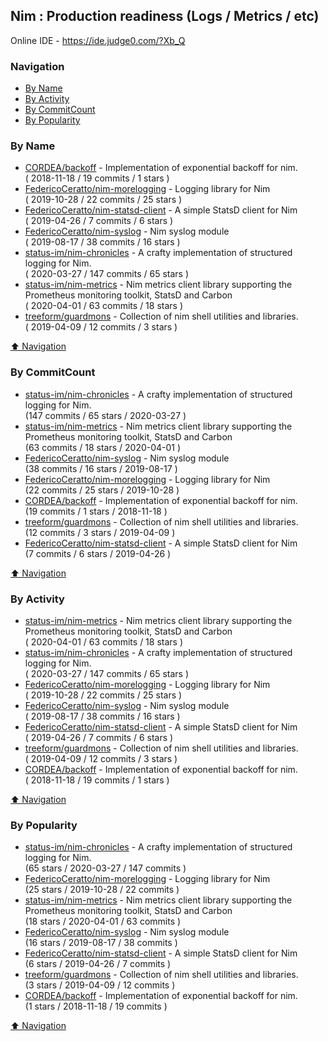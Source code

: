 ## Nim : Production readiness (Logs / Metrics / etc)

Online IDE - https://ide.judge0.com/?Xb_Q

### Navigation

- [By Name](#by-name)
- [By Activity](#by-activity)
- [By CommitCount](#by-commitcount)
- [By Popularity](#by-popularity)

### By Name
<!-- PROJECTS_LIST -->
- [CORDEA/backoff](https://github.com/CORDEA/backoff) - Implementation of exponential backoff for nim. <br/> ( 2018-11-18 / 19 commits / 1 stars )
- [FedericoCeratto/nim-morelogging](https://github.com/FedericoCeratto/nim-morelogging) - Logging library for Nim <br/> ( 2019-10-28 / 22 commits / 25 stars )
- [FedericoCeratto/nim-statsd-client](https://github.com/FedericoCeratto/nim-statsd-client) - A simple StatsD client for Nim <br/> ( 2019-04-26 / 7 commits / 6 stars )
- [FedericoCeratto/nim-syslog](https://github.com/FedericoCeratto/nim-syslog) - Nim syslog module <br/> ( 2019-08-17 / 38 commits / 16 stars )
- [status-im/nim-chronicles](https://github.com/status-im/nim-chronicles) - A crafty implementation of structured logging for Nim. <br/> ( 2020-03-27 / 147 commits / 65 stars )
- [status-im/nim-metrics](https://github.com/status-im/nim-metrics) - Nim metrics client library supporting the Prometheus monitoring toolkit, StatsD and Carbon <br/> ( 2020-04-01 / 63 commits / 18 stars )
- [treeform/guardmons](https://github.com/treeform/guardmons) - Collection of nim shell utilities and libraries. <br/> ( 2019-04-09 / 12 commits / 3 stars )
<!-- /PROJECTS_LIST -->

[⬆ Navigation](#navigation)

### By CommitCount
<!-- COMMITCOUNT_LIST -->
- [status-im/nim-chronicles](https://github.com/status-im/nim-chronicles) - A crafty implementation of structured logging for Nim. <br/> (147 commits / 65 stars / 2020-03-27 )
- [status-im/nim-metrics](https://github.com/status-im/nim-metrics) - Nim metrics client library supporting the Prometheus monitoring toolkit, StatsD and Carbon <br/> (63 commits / 18 stars / 2020-04-01 )
- [FedericoCeratto/nim-syslog](https://github.com/FedericoCeratto/nim-syslog) - Nim syslog module <br/> (38 commits / 16 stars / 2019-08-17 )
- [FedericoCeratto/nim-morelogging](https://github.com/FedericoCeratto/nim-morelogging) - Logging library for Nim <br/> (22 commits / 25 stars / 2019-10-28 )
- [CORDEA/backoff](https://github.com/CORDEA/backoff) - Implementation of exponential backoff for nim. <br/> (19 commits / 1 stars / 2018-11-18 )
- [treeform/guardmons](https://github.com/treeform/guardmons) - Collection of nim shell utilities and libraries. <br/> (12 commits / 3 stars / 2019-04-09 )
- [FedericoCeratto/nim-statsd-client](https://github.com/FedericoCeratto/nim-statsd-client) - A simple StatsD client for Nim <br/> (7 commits / 6 stars / 2019-04-26 )
<!-- /COMMITCOUNT_LIST -->
[⬆ Navigation](#navigation)

### By Activity
<!-- ACTIVITY_LIST -->
- [status-im/nim-metrics](https://github.com/status-im/nim-metrics) - Nim metrics client library supporting the Prometheus monitoring toolkit, StatsD and Carbon <br/> ( 2020-04-01 / 63 commits / 18 stars )
- [status-im/nim-chronicles](https://github.com/status-im/nim-chronicles) - A crafty implementation of structured logging for Nim. <br/> ( 2020-03-27 / 147 commits / 65 stars )
- [FedericoCeratto/nim-morelogging](https://github.com/FedericoCeratto/nim-morelogging) - Logging library for Nim <br/> ( 2019-10-28 / 22 commits / 25 stars )
- [FedericoCeratto/nim-syslog](https://github.com/FedericoCeratto/nim-syslog) - Nim syslog module <br/> ( 2019-08-17 / 38 commits / 16 stars )
- [FedericoCeratto/nim-statsd-client](https://github.com/FedericoCeratto/nim-statsd-client) - A simple StatsD client for Nim <br/> ( 2019-04-26 / 7 commits / 6 stars )
- [treeform/guardmons](https://github.com/treeform/guardmons) - Collection of nim shell utilities and libraries. <br/> ( 2019-04-09 / 12 commits / 3 stars )
- [CORDEA/backoff](https://github.com/CORDEA/backoff) - Implementation of exponential backoff for nim. <br/> ( 2018-11-18 / 19 commits / 1 stars )
<!-- /ACTIVITY_LIST -->

[⬆ Navigation](#navigation)

### By Popularity
<!-- POPULARITY_LIST -->
- [status-im/nim-chronicles](https://github.com/status-im/nim-chronicles) - A crafty implementation of structured logging for Nim. <br/> (65 stars / 2020-03-27 / 147 commits )
- [FedericoCeratto/nim-morelogging](https://github.com/FedericoCeratto/nim-morelogging) - Logging library for Nim <br/> (25 stars / 2019-10-28 / 22 commits )
- [status-im/nim-metrics](https://github.com/status-im/nim-metrics) - Nim metrics client library supporting the Prometheus monitoring toolkit, StatsD and Carbon <br/> (18 stars / 2020-04-01 / 63 commits )
- [FedericoCeratto/nim-syslog](https://github.com/FedericoCeratto/nim-syslog) - Nim syslog module <br/> (16 stars / 2019-08-17 / 38 commits )
- [FedericoCeratto/nim-statsd-client](https://github.com/FedericoCeratto/nim-statsd-client) - A simple StatsD client for Nim <br/> (6 stars / 2019-04-26 / 7 commits )
- [treeform/guardmons](https://github.com/treeform/guardmons) - Collection of nim shell utilities and libraries. <br/> (3 stars / 2019-04-09 / 12 commits )
- [CORDEA/backoff](https://github.com/CORDEA/backoff) - Implementation of exponential backoff for nim. <br/> (1 stars / 2018-11-18 / 19 commits )
<!-- /POPULARITY_LIST -->

[⬆ Navigation](#navigation)
